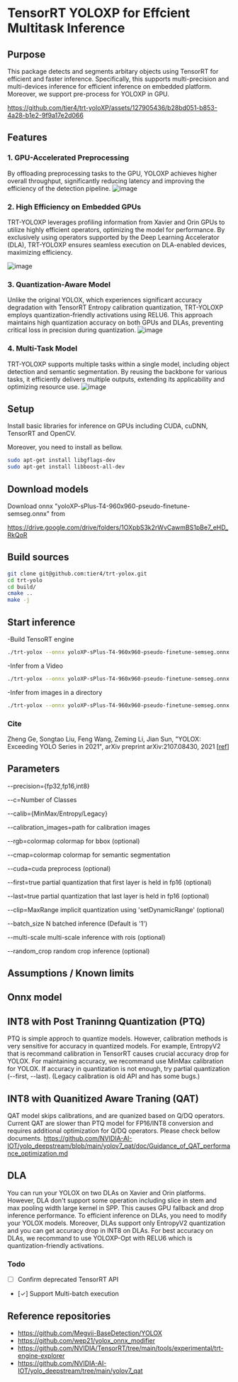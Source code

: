 # TensorRT YOLOXP for Effcient Multitask Inference

## Purpose

This package detects and segments arbitary objects using TensorRT for efficient and faster inference.
Specifically, this supports multi-precision and multi-devices inference for efficient inference on embedded platform.
Moreover, we support pre-process for YOLOXP in GPU.


https://github.com/tier4/trt-yoloXP/assets/127905436/b28bd051-b853-4a28-b1e2-9f9a17e2d066



## Features

### 1. GPU-Accelerated Preprocessing

By offloading preprocessing tasks to the GPU, YOLOXP achieves higher overall throughput, significantly reducing latency and improving the efficiency of the detection pipeline.
![image](https://github.com/tier4/trt-yoloXP/assets/127905436/722861b2-622e-4189-9866-fd63a7ed27fd)


### 2. High Efficiency on Embedded GPUs

TRT-YOLOXP leverages profiling information from Xavier and Orin GPUs to utilize highly efficient operators, optimizing the model for performance. By exclusively using operators supported by the Deep Learning Accelerator (DLA), TRT-YOLOXP ensures seamless execution on DLA-enabled devices, maximizing efficiency.

![image](https://github.com/tier4/trt-yoloXP/assets/127905436/a6228a3d-e266-4a22-a3e5-6b31c1718d83)

### 3. Quantization-Aware Model

Unlike the original YOLOX, which experiences significant accuracy degradation with TensorRT Entropy calibration quantization, TRT-YOLOXP employs quantization-friendly activations using RELU6. This approach maintains high quantization accuracy on both GPUs and DLAs, preventing critical loss in precision during quantization.
![image](https://github.com/tier4/trt-yoloXP/assets/127905436/21d76493-a46d-4b11-864a-8e5e0dfc195b)

### 4. Multi-Task Model

TRT-YOLOXP supports multiple tasks within a single model, including object detection and semantic segmentation. By reusing the backbone for various tasks, it efficiently delivers multiple outputs, extending its applicability and optimizing resource use.
![image](https://github.com/tier4/trt-yoloXP/assets/127905436/8f3e14c5-680e-4d90-9ec0-fadab9c449e0)


## Setup

Install basic libraries for inference on GPUs including CUDA, cuDNN, TensorRT and OpenCV.

Moreover, you need to install as bellow.
```bash
sudo apt-get install libgflags-dev
sudo apt-get install libboost-all-dev
```

## Download models

Download onnx "yoloXP-sPlus-T4-960x960-pseudo-finetune-semseg.onnx" from

https://drive.google.com/drive/folders/1OXpbS3k2rWvCawmBS1pBe7_eHD_RkQoR

## Build sources

```bash
git clone git@github.com:tier4/trt-yolox.git
cd trt-yolo
cd build/
cmake ..
make -j
```

## Start inference

-Build TensoRT engine

```bash
./trt-yolox --onnx yoloXP-sPlus-T4-960x960-pseudo-finetune-semseg.onnx  --precision int8 --calib Entropy --clip 6.0
```

-Infer from a Video

```bash
./trt-yolox --onnx yoloXP-sPlus-T4-960x960-pseudo-finetune-semseg.onnx  --precision int8 --calib Entropy --clip 6.0 --c 8 --rgb ../data/t4.colormap --names ../data/t4.names --cmap ../data/bdd100k_semseg.csv [--cuda] --v VIDEO_PATH
```

-Infer from images in a directory
```bash
./trt-yolox --onnx yoloXP-sPlus-T4-960x960-pseudo-finetune-semseg.onnx  --precision int8 --calib Entropy --clip 6.0 --c 8 --rgb ../data/t4.colormap --names ../data/t4.names --cmap ../data/bdd100k_semseg.csv [--cuda] --d DIRECTORY_PATH
```


### Cite

Zheng Ge, Songtao Liu, Feng Wang, Zeming Li, Jian Sun, "YOLOX: Exceeding YOLO Series in 2021", arXiv preprint arXiv:2107.08430, 2021 [[ref](https://arxiv.org/abs/2107.08430)]


## Parameters

--precision={fp32,fp16,int8}

--c=Number of Classes

--calib={MinMax/Entropy/Legacy}

--calibration_images=path for calibration images

--rgb=colormap colormap for bbox (optional)

--cmap=colormap colormap for semantic segmentation

--cuda=cuda preprocess (optional)

--first=true partial quantization that first layer is held in fp16 (optional)

--last=true partial quantization that last layer is held in fp16 (optional)

--clip=MaxRange implicit quantization using 'setDynamicRange' (optional)

--batch_size N batched inference (Default is '1')

--multi-scale multi-scale inference with rois (optional)

--random_crop random crop inference (optional)

## Assumptions / Known limits

## Onnx model


## INT8 with Post Traninng Quantization (PTQ)

PTQ is simple approch to quantize models.
However, calibration methods is very sensitive for accuracy in quantized models.
For example, EntropyV2 that is recommand calibration in TensorRT causes crucial accuracy drop for YOLOX.
For maintaining accuracy, we recommand use MinMax calibration for YOLOX.
If accuracy in quantization is not enough, try partial quantization (--first, --last). 
(Legacy calibration is old API and has some bugs.)

## INT8 with Quanitized Aware Traning (QAT)

QAT model skips calibrations, and are quanized based on Q/DQ operators.
Current QAT  are slower than PTQ model for FP16/INT8 conversion and requires additional optimization for Q/DQ operators.
Please check bellow documents.
https://github.com/NVIDIA-AI-IOT/yolo_deepstream/blob/main/yolov7_qat/doc/Guidance_of_QAT_performance_optimization.md

## DLA

You can run your YOLOX on two DLAs on Xavier and Orin platforms.
However, DLA don't support some operation including slice in stem and  max pooling width large kernel in SPP.
This causes GPU fallback and drop inference performance.
To efficient inference on DLAs, you need to modify your YOLOX models.
Moreover, DLAs support only EntropyV2 quantization and you can get accuracy drop in INT8 on DLAs.
For best accuracy on DLAs, we recommand to use YOLOXP-Opt with RELU6 which is quantization-friendly activations.

### Todo

- [ ] Confirm deprecated TensorRT API
- [✓] Support Multi-batch execution

## Reference repositories

- <https://github.com/Megvii-BaseDetection/YOLOX>
- <https://github.com/wep21/yolox_onnx_modifier>
- <https://github.com/NVIDIA/TensorRT/tree/main/tools/experimental/trt-engine-explorer>
- <https://github.com/NVIDIA-AI-IOT/yolo_deepstream/tree/main/yolov7_qat>

